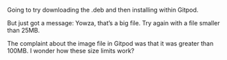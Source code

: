 Going to try downloading the .deb and then installing within Gitpod.

But just got a message:
Yowza, that’s a big file. Try again with a file smaller than 25MB.

The complaint about the image file in Gitpod was that it was greater than 100MB. I wonder how these size limits work?
